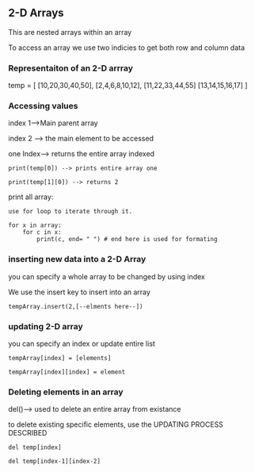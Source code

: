 
## 2-D Arrays

This are nested arrays within an array

To access an array we use two indicies to get both row and column data

### Representaiton of an 2-D arrray

temp = [
    [10,20,30,40,50],
    [2,4,6,8,10,12],
    [11,22,33,44,55]
    [13,14,15,16,17]
    ]

### Accessing values

index 1-->Main parent array

index 2 --> the main element to be accessed

one Index--> returns the entire array indexed

    print(temp[0]) --> prints entire array one

    print(temp[1][0]) --> returns 2

print all array:

    use for loop to iterate through it.

    for x in array:
        for c in x:
            print(c, end= " ") # end here is used for formating

### inserting new data into a 2-D Array

you can specify a whole array to be changed by using index

We use the insert key to insert into an array

    tempArray.insert(2,[--elments here--])

### updating 2-D array

you can specify an index or update entire list

    tempArray[index] = [elements]

    tempArray[index][index] = element

### Deleting elements in an array

del()--> used to delete an entire array from existance

to delete existing specific elements, use the UPDATING PROCESS DESCRIBED

    del temp[index]

    del temp[index-1][index-2]



